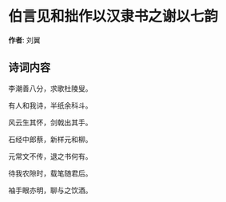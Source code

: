 # 伯言见和拙作以汉隶书之谢以七韵

**作者**: 刘翼

## 诗词内容

李潮善八分，求歌杜陵叟。

有人和我诗，半纸余科斗。

风云生其怀，剑戟出其手。

石经中郎蔡，新样元和柳。

元常文不传，退之书何有。

待我农隙时，载笔随君后。

袖手眼亦明，聊与之饮酒。

